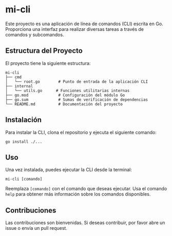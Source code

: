 # mi-cli

Este proyecto es una aplicación de línea de comandos (CLI) escrita en Go. Proporciona una interfaz para realizar diversas tareas a través de comandos y subcomandos.

## Estructura del Proyecto

El proyecto tiene la siguiente estructura:

```
mi-cli
├── cmd
│   └── root.go        # Punto de entrada de la aplicación CLI
├── internal
│   └── utils.go      # Funciones utilitarias internas
├── go.mod             # Configuración del módulo Go
├── go.sum             # Sumas de verificación de dependencias
└── README.md          # Documentación del proyecto
```

## Instalación

Para instalar la CLI, clona el repositorio y ejecuta el siguiente comando:

```
go install ./...
```

## Uso

Una vez instalada, puedes ejecutar la CLI desde la terminal:

```
mi-cli [comando]
```

Reemplaza `[comando]` con el comando que deseas ejecutar. Usa el comando `help` para obtener más información sobre los comandos disponibles.

## Contribuciones

Las contribuciones son bienvenidas. Si deseas contribuir, por favor abre un issue o envía un pull request.
